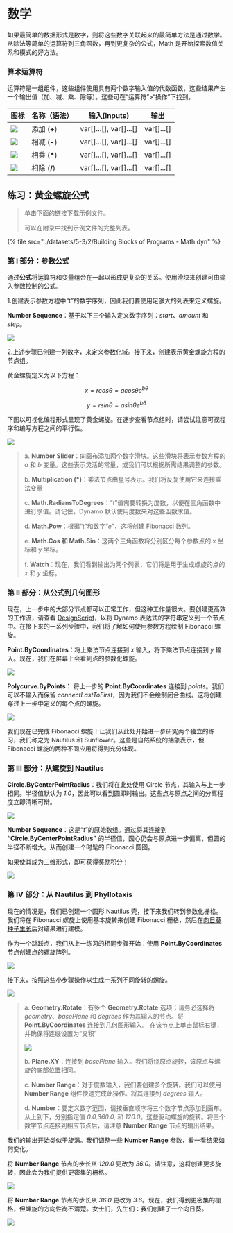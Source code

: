 # 数学

如果最简单的数据形式是数字，则将这些数字关联起来的最简单方法是通过数学。从除法等简单的运算符到三角函数，再到更复杂的公式，Math 是开始探索数值关系和模式的好方法。

### 算术运算符

运算符是一组组件，这些组件使用具有两个数字输入值的代数函数，这些结果产生一个输出值（加、减、乘、除等）。这些可在“运算符”>“操作”下找到。

| 图标 | 名称（语法） | 输入(Inputs) | 输出 |
| --------------------------------------------------- | ----------------- | -------------------------- | ------------ |
| ![](<../images/5-3/2/addition.jpg>) | 添加 (**+**) | var\[]...\[], var\[]...\[] | var\[]...\[] |
| ![](<../images/5-3/2/Subtraction.jpg>) | 相减 (**-**) | var\[]...\[], var\[]...\[] | var\[]...\[] |
| ![](<../images/5-3/2/Multiplication.jpg>) | 相乘 (**\***) | var\[]...\[], var\[]...\[] | var\[]...\[] |
| ![](<../images/5-3/2/Division.jpg>) | 相除 (**/**) | var\[]...\[], var\[]...\[] | var\[]...\[] |

## 练习：黄金螺旋公式

> 单击下面的链接下载示例文件。
>
> 可以在附录中找到示例文件的完整列表。

{% file src="../datasets/5-3/2/Building Blocks of Programs - Math.dyn" %}

### 第 I 部分：参数公式

通过**公式**将运算符和变量组合在一起以形成更复杂的关系。使用滑块来创建可由输入参数控制的公式。

1.创建表示参数方程中“t”的数字序列，因此我们要使用足够大的列表来定义螺旋。

**Number Sequence**：基于以下三个输入定义数字序列：_start、amount_ 和 _step_。

![](<../images/5-3/2/math - part I-01.jpg>)

2\.上述步骤已创建一列数字，来定义参数化域。接下来，创建表示黄金螺旋方程的节点组。

黄金螺旋定义为以下方程：

$$
x = r cos θ = a cos θ e^{bθ}
$$

$$
y = r sin θ = a sin θe^{bθ}
$$

下图以可视化编程形式呈现了黄金螺旋。在逐步查看节点组时，请尝试注意可视程序和编写方程之间的平行性。

![](<../images/5-3/2/math - part I-02.jpg>)

> a. **Number Slider**：向画布添加两个数字滑块。这些滑块将表示参数方程的 _a_ 和 _b_ 变量。这些表示灵活的常量，或我们可以根据所需结果调整的参数。
>
> b. **Multiplication (\*)**：乘法节点由星号表示。我们将反复使用它来连接乘法变量
>
> c. **Math.RadiansToDegrees**：“_t_”值需要转换为度数，以便在三角函数中进行求值。请记住，Dynamo 默认使用度数来对这些函数求值。
>
> d. **Math.Pow**：根据“_t_”和数字“_e_”，这将创建 Fibonacci 数列。
>
> e. **Math.Cos 和 Math.Sin**：这两个三角函数将分别区分每个参数点的 x 坐标和 y 坐标。
>
> f. **Watch**：现在，我们看到输出为两个列表，它们将是用于生成螺旋的点的 _x_ 和 _y_ 坐标。

### 第 II 部分：从公式到几何图形

现在，上一步中的大部分节点都可以正常工作，但这种工作量很大。要创建更高效的工作流，请查看 [DesignScript](../../8\_coding\_in\_dynamo/8-1\_code-blocks-and-design-script/2-design-script-syntax.md)，以将 Dynamo 表达式的字符串定义到一个节点中。在接下来的一系列步骤中，我们将了解如何使用参数方程绘制 Fibonacci 螺旋。

**Point.ByCoordinates**：将上乘法节点连接到 _x_ 输入，将下乘法节点连接到 _y_ 输入。现在，我们在屏幕上会看到点的参数化螺旋。

![](<../images/5-3/2/math - part II-01.gif>)

**Polycurve.ByPoints：** 将上一步的 **Point.ByCoordinates** 连接到 _points_。我们可以不输入而保留 _connectLastToFirst_，因为我们不会绘制闭合曲线。这将创建穿过上一步中定义的每个点的螺旋。

![](<../images/5-3/2/math - part II-02.jpg>)

我们现在已完成 Fibonacci 螺旋！让我们从此处开始进一步研究两个独立的练习，我们称之为 Nautilus 和 Sunflower。这些是自然系统的抽象表示，但 Fibonacci 螺旋的两种不同应用将得到充分体现。

### 第 III 部分：从螺旋到 Nautilus

**Circle.ByCenterPointRadius**：我们将在此处使用 Circle 节点，其输入与上一步相同。半径值默认为 _1.0_，因此可以看到圆即时输出。这些点与原点之间的分离程度立即清晰可辩。

![](<../images/5-3/2/math - part III-01.jpg>)

**Number Sequence**：这是“_t_”的原始数组。通过将其连接到 **“Circle.ByCenterPointRadius”** 的半径值，圆心仍会与原点进一步偏离，但圆的半径不断增大，从而创建一个时髦的 Fibonacci 圆图。

如果使其成为三维形式，即可获得奖励积分！

![](<../images/5-3/2/math - part III-02.gif>)

### 第 IV 部分：从 Nautilus 到 Phyllotaxis

现在的情况是，我们已创建一个圆形 Nautilus 壳，接下来我们转到参数化栅格。我们将在 Fibonacci 螺旋上使用基本旋转来创建 Fibonacci 栅格，然后在[向日葵种子生长](https://blogs.unimelb.edu.au/sciencecommunication/2018/09/02/this-flower-uses-maths-to-reproduce/)后对结果进行建模。

作为一个跳跃点，我们从上一练习的相同步骤开始：使用 **Point.ByCoordinates** 节点创建点的螺旋阵列。

![](<../images/5-3/2/math - part IV-01.jpg>)

接下来，按照这些小步骤操作以生成一系列不同旋转的螺旋。

![](<../images/5-3/2/math - part IV-02.jpg>)

> a. **Geometry.Rotate**：有多个 **Geometry.Rotate** 选项；请务必选择将 _geometry_、_basePlane_ 和 _degrees_ 作为其输入的节点。将 **Point.ByCoordinates** 连接到几何图形输入。 在该节点上单击鼠标右键，并确保将连缀设置为“叉积”
>
> ![](<../images/5-3/2/math - part IV-03 cross product.jpg>)
>
> b. **Plane.XY**：连接到 _basePlane_ 输入。我们将绕原点旋转，该原点与螺旋的底部位置相同。
>
> c. **Number Range**：对于度数输入，我们要创建多个旋转。我们可以使用 **Number Range** 组件快速完成此操作。将其连接到 _degrees_ 输入。
>
> d. **Number**：要定义数字范围，请按垂直顺序将三个数字节点添加到画布。从上到下，分别指定值 _0.0,360.0,_ 和 _120.0_。这些驱动螺旋的旋转。将三个数字节点连接到相应节点后，请注意 **Number Range** 节点的输出结果。

我们的输出开始类似于旋涡。我们调整一些 **Number Range** 参数，看一看结果如何变化。

将 **Number Range** 节点的步长从 _120.0_ 更改为 _36.0_。请注意，这将创建更多旋转，因此会为我们提供更密集的栅格。

![](<../images/5-3/2/math - part IV-04.jpg>)

将 **Number Range** 节点的步长从 _36.0_ 更改为 _3.6_。现在，我们得到更密集的栅格，但螺旋的方向性尚不清楚。女士们，先生们：我们创建了一个向日葵。

![](<../images/5-3/2/math - part IV-05.jpg>)
